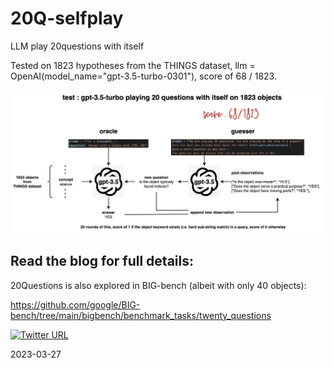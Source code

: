 # 20Q-selfplay
LLM play 20questions with itself

Tested on 1823 hypotheses from the THINGS dataset, llm = OpenAI(model_name="gpt-3.5-turbo-0301"), score of 68 / 1823.

![alt text](https://raw.githubusercontent.com/evanthebouncy/20Q-selfplay/main/summary_20Q.png)

## Read the blog for full details: 

20Questions is also explored in BIG-bench (albeit with only 40 objects):

https://github.com/google/BIG-bench/tree/main/bigbench/benchmark_tasks/twenty_questions 

[![Twitter URL](https://img.shields.io/twitter/url/https/twitter.com/bukotsunikki.svg?style=social&label=evanthebouncy)](https://twitter.com/evanthebouncy)

2023-03-27
